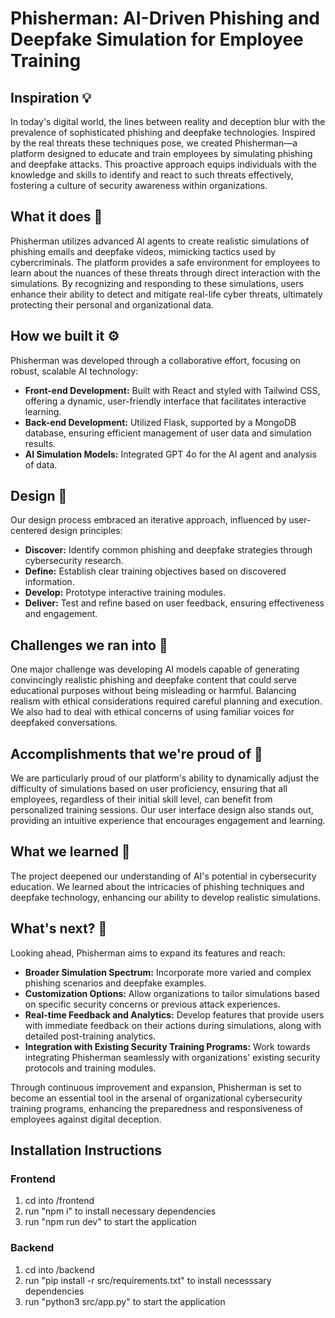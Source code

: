 # Phisherman: AI-Driven Phishing and Deepfake Simulation for Employee Training

## Inspiration 💡
In today's digital world, the lines between reality and deception blur with the prevalence of sophisticated phishing and deepfake technologies. Inspired by the real threats these techniques pose, we created Phisherman—a platform designed to educate and train employees by simulating phishing and deepfake attacks. This proactive approach equips individuals with the knowledge and skills to identify and react to such threats effectively, fostering a culture of security awareness within organizations.

## What it does 🤔
Phisherman utilizes advanced AI agents to create realistic simulations of phishing emails and deepfake videos, mimicking tactics used by cybercriminals. The platform provides a safe environment for employees to learn about the nuances of these threats through direct interaction with the simulations. By recognizing and responding to these simulations, users enhance their ability to detect and mitigate real-life cyber threats, ultimately protecting their personal and organizational data.

## How we built it ⚙️
Phisherman was developed through a collaborative effort, focusing on robust, scalable AI technology:

- **Front-end Development:** Built with React and styled with Tailwind CSS, offering a dynamic, user-friendly interface that facilitates interactive learning.
- **Back-end Development:** Utilized Flask, supported by a MongoDB database, ensuring efficient management of user data and simulation results.
- **AI Simulation Models:** Integrated GPT 4o for the AI agent and analysis of data. 

## Design 🎨
Our design process embraced an iterative approach, influenced by user-centered design principles:
- **Discover:** Identify common phishing and deepfake strategies through cybersecurity research.
- **Define:** Establish clear training objectives based on discovered information.
- **Develop:** Prototype interactive training modules.
- **Deliver:** Test and refine based on user feedback, ensuring effectiveness and engagement.

## Challenges we ran into 😤
One major challenge was developing AI models capable of generating convincingly realistic phishing and deepfake content that could serve educational purposes without being misleading or harmful. Balancing realism with ethical considerations required careful planning and execution. We also had to deal with ethical concerns of using familiar voices for deepfaked conversations. 

## Accomplishments that we're proud of 💚
We are particularly proud of our platform's ability to dynamically adjust the difficulty of simulations based on user proficiency, ensuring that all employees, regardless of their initial skill level, can benefit from personalized training sessions. Our user interface design also stands out, providing an intuitive experience that encourages engagement and learning.

## What we learned 🙌
The project deepened our understanding of AI's potential in cybersecurity education. We learned about the intricacies of phishing techniques and deepfake technology, enhancing our ability to develop realistic simulations.

## What's next? 🚀
Looking ahead, Phisherman aims to expand its features and reach:

- **Broader Simulation Spectrum:** Incorporate more varied and complex phishing scenarios and deepfake examples.
- **Customization Options:** Allow organizations to tailor simulations based on specific security concerns or previous attack experiences.
- **Real-time Feedback and Analytics:** Develop features that provide users with immediate feedback on their actions during simulations, along with detailed post-training analytics.
- **Integration with Existing Security Training Programs:** Work towards integrating Phisherman seamlessly with organizations' existing security protocols and training modules.

Through continuous improvement and expansion, Phisherman is set to become an essential tool in the arsenal of organizational cybersecurity training programs, enhancing the preparedness and responsiveness of employees against digital deception.

## Installation Instructions
### Frontend
1. cd into /frontend
2. run "npm i" to install necessary dependencies
3. run "npm run dev" to start the application
### Backend
1. cd into /backend
2. run "pip install -r src/requirements.txt" to install necesssary dependencies
3. run "python3 src/app.py" to start the application
